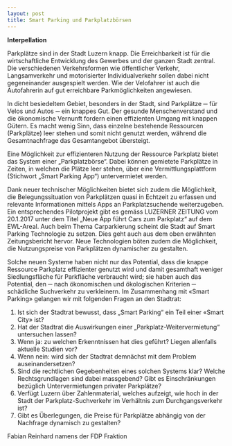 ```yaml
---
layout: post
title: Smart Parking und Parkplatzbörsen
---
```


**Interpellation**

Parkplätze sind in der Stadt Luzern knapp. Die Erreichbarkeit ist für die wirtschaftliche Entwicklung des Gewerbes und der ganzen Stadt zentral. Die verschiedenen Verkehrsformen wie öffentlicher Verkehr, Langsamverkehr und motorisierter Individualverkehr sollen dabei nicht gegeneinander ausgespielt werden. Wie der Velofahrer ist auch die Autofahrerin auf gut erreichbare Parkmöglichkeiten angewiesen.

In dicht besiedeltem Gebiet, besonders in der Stadt, sind Parkplätze ─ für Velos und Autos ─ ein knappes Gut. Der gesunde Menschenverstand und die ökonomische Vernunft fordern einen effizienten Umgang mit knappen Gütern. Es macht wenig Sinn, dass einzelne bestehende Ressourcen (Parkplätze) leer stehen und somit nicht genutzt werden, während die Gesamtnachfrage das Gesamtangebot übersteigt.

Eine Möglichkeit zur effizienteren Nutzung der Ressource Parkplatz bietet das System einer „Parkplatzbörse“. Dabei können gemietete Parkplätze in Zeiten, in welchen die Plätze leer stehen, über eine Vermittlungsplattform (Stichwort „Smart Parking App“) untervermietet werden.

Dank neuer technischer Möglichkeiten bietet sich zudem die Möglichkeit, die Belegungssituation von Parkplätzen quasi in Echtzeit zu erfassen und relevante Informationen mittels Apps an Parkplatzsuchende weiterzugeben. Ein entsprechendes Pilotprojekt gibt es gemäss LUZERNER ZEITUNG vom 20.1.2017 unter dem Titel „Neue App führt Cars zum Parkplatz“ auf dem EWL-Areal. Auch beim Thema Carparkierung scheint die Stadt auf Smart Parking Technologie zu setzen. Dies geht auch aus dem oben erwähnten Zeitungsbericht hervor. Neue Technologien böten zudem die Möglichkeit, die Nutzungspreise von Parkplätzen dynamischer zu gestalten.

Solche neuen Systeme haben nicht nur das Potential, dass die knappe Ressource Parkplatz effizienter genutzt wird und damit gesamthaft weniger Siedlungsfläche für Parkfläche verbraucht wird; sie haben auch das Potential, den ─ nach ökonomischen und ökologischen Kriterien ─ schädliche Suchverkehr zu verkleinern.
Im Zusammenhang mit «Smart Parking» gelangen wir mit folgenden Fragen an den Stadtrat:

1. 	Ist sich der Stadtrat bewusst, dass „Smart Parking“ ein Teil einer «Smart City» ist?
2. 	Hat der Stadtrat die Auswirkungen einer „Parkplatz-Weitervermietung“ untersuchen lassen?
3. 	Wenn ja: zu welchen Erkenntnissen hat dies geführt? Liegen allenfalls aktuelle Studien vor?
4. 	Wenn nein: wird sich der Stadtrat demnächst mit dem Problem auseinandersetzen?
5. 	Sind die rechtlichen Gegebenheiten eines solchen Systems klar? Welche Rechtsgrundlagen sind dabei massgebend? Gibt es Einschränkungen bezüglich Untervermietungen privater Parkplätze?
6. 	Verfügt Luzern über Zahlenmaterial, welches aufzeigt, wie hoch in der Stadt der Parkplatz-Suchverkehr im Verhältnis zum Durchgangsverkehr ist?
7. 	Gibt es Überlegungen, die Preise für Parkplätze abhängig von der Nachfrage dynamisch zu gestalten?


Fabian Reinhard
namens der FDP Fraktion
